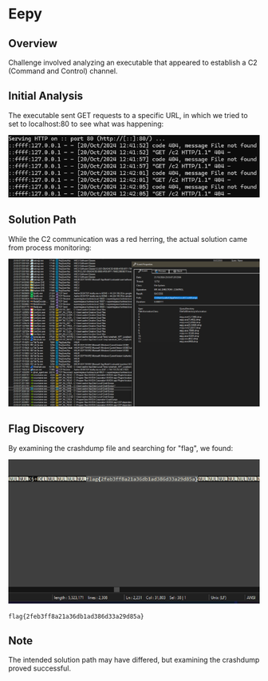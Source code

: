 # Eepy

## Overview
Challenge involved analyzing an executable that appeared to establish a C2 (Command and Control) channel.

## Initial Analysis
The executable sent GET requests to a specific URL, in which we tried to set to localhost:80 to see what was happening:

![C2 Communication](c2.png)

## Solution Path
While the C2 communication was a red herring, the actual solution came from process monitoring:

![Process Monitor Output](eepy.png)

## Flag Discovery
By examining the crashdump file and searching for "flag", we found:

![Flag found within file](flag.png)

```
flag{2feb3ff8a21a36db1ad386d33a29d85a}
```

## Note
The intended solution path may have differed, but examining the crashdump proved successful.